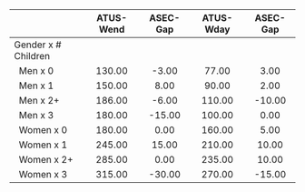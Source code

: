 
|                      |    ATUS-Wend |     ASEC-Gap |    ATUS-Wday |     ASEC-Gap |
| -------------------- | :----------: | :----------: | :----------: | :----------: |
| Gender x # Children  |              |              |              |              |
| &nbsp;&nbsp;Men x 0  |       130.00 |        -3.00 |        77.00 |         3.00 |
| &nbsp;&nbsp;Men x 1  |       150.00 |         8.00 |        90.00 |         2.00 |
| &nbsp;&nbsp;Men x 2+ |       186.00 |        -6.00 |       110.00 |       -10.00 |
| &nbsp;&nbsp;Men x 3  |       180.00 |       -15.00 |       100.00 |         0.00 |
| &nbsp;&nbsp;Women x 0 |       180.00 |         0.00 |       160.00 |         5.00 |
| &nbsp;&nbsp;Women x 1 |       245.00 |        15.00 |       210.00 |        10.00 |
| &nbsp;&nbsp;Women x 2+ |       285.00 |         0.00 |       235.00 |        10.00 |
| &nbsp;&nbsp;Women x 3 |       315.00 |       -30.00 |       270.00 |       -15.00 |

